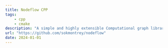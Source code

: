 ```yaml
---
title: Nodeflow CPP
tags: 
    - cpp
    - cmake
description: "A simple and highly extensible Computational graph library written in C++ with the support of auto diff."
url: "https://github.com/sokmontrey/nodeflow"
date: 2024-01-01
---
```

